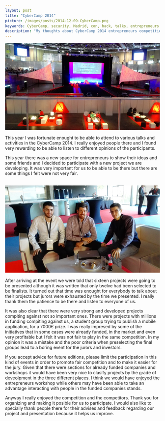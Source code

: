```yaml
---
layout: post
title: "CyberCamp 2014"
picture: /images/posts/2014-12-09-CyberCamp.png
keywords: CyberCamp, security, Madrid, con, hack, talks, entrepreneurs
description: "My thoughts about CyberCamp 2014 entrepreneurs competition and the organisation of the event."
---
```


<img class="img img-rounded img-responsive center-block" title="CyberCamp" alt="cybercamp" src="/images/posts/2014-12-09-CyberCamp.png" />

<br />

This year I was fortunate enought to be able to attend to various talks and activities in the CyberCamp 
2014. I really enjoyed people there and I found very rewarding to be able to listen to different 
opinions of the participants.

<!--more-->

This year there was a new space for entrepreneurs to show their ideas and some friends and I decided to 
participate with a new project we are developing. It was very important for us to be able to be there 
but there are some things I felt were not very fair.

<br />

<img class="img img-rounded img-responsive center-block" title="CyberCamp" alt="cybercamp" src="/images/posts/2014-12-09-CyberCamp_team.png" />

<br />

After arriving at the event we were told that sixteen projects were going to be presented although it 
was written that only twelve had been selected to be finalists. It turned out that time was enought for 
everybody to talk about their projects but jurors were exhausted by the time we presented. I really 
thank them the patience to be there and listen to everyone of us.

It was also clear that there were very strong and developed projects compiting against not so important 
ones. There were projects with millions in funding compiting against us, a student group 
trying to publish a mobile application, for a 7000€ prize. I was really impresed by some of the 
initiatives that in some cases were already funded, in the market and even very profitable but I felt 
it was not fair to play in the same competition. In my opinion it was a mistake and the poor criteria 
when preselecting the final groups lead to a boring event for the jurors and investors.

If you accept advice for future editions, please limit the participation in this kind of events in 
order to promote fair competition and to make it easier for the jury. Given that there were sections 
for already funded companies and workshops it would have been very nice to clasify projects by the 
grade of deveolpment in the three different places. I think we would have enjoyed the entrepreneurs 
workshop while others may have been able to take an advantage interacting with people in the funded 
companies stands.

Anyway I really enjoyed the competition and the competitors. Thank you for organizing and making it 
posible for us to participate. I would also like to specially thank people there for their advises and 
feedback regarding our project and presentation because it helps us improve.
